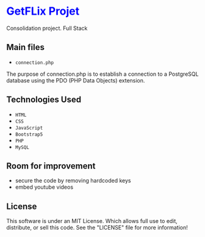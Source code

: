 
<h1 style="color:blue;">GetFLix Projet</h1>

Consolidation project. Full Stack

## Main files

- `connection.php`

The purpose of connection.php is to establish a connection to a PostgreSQL database using the PDO (PHP Data Objects) extension.

## Technologies Used
- `HTML`
- `CSS`
- `JavaScript`
- `Bootstrap5`
- `PHP`
- `MySQL`

## Room for improvement

- secure the code by removing hardcoded keys
- embed youtube videos

## License

This software is under an MIT License. Which allows full use to edit, distribute, or sell this code.
See the "LICENSE" file for more information!
